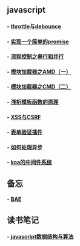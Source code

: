 ## javascript
#### - [throttle与debounce](https://github.com/zyl1314/blog/blob/master/public/blog/throttle%E4%B8%8Edebounce.md)
#### - [实现一个简单的promise](https://github.com/zyl1314/blog/blob/master/public/blog/%E5%AE%9E%E7%8E%B0%E4%B8%80%E4%B8%AA%E7%AE%80%E7%89%88%E7%9A%84promise.md)
#### - [流程控制之串行和并行](https://github.com/zyl1314/blog/blob/master/public/blog/%E6%B5%81%E7%A8%8B%E6%8E%A7%E5%88%B6%E4%B9%8B%E4%B8%B2%E8%A1%8C%E5%92%8C%E5%B9%B6%E8%A1%8C.md)
#### - [模块加载器之AMD（一）](https://github.com/zyl1314/blog/blob/master/public/blog/%E6%A8%A1%E5%9D%97%E5%8A%A0%E8%BD%BD%E5%99%A8%E4%B9%8BAMD%EF%BC%88%E4%B8%80%EF%BC%89.md)
#### - [模块加载器之CMD（二）](https://github.com/zyl1314/blog/blob/master/public/blog/%E6%A8%A1%E5%9D%97%E5%8A%A0%E8%BD%BD%E5%99%A8%E4%B9%8BCMD%EF%BC%88%E4%BA%8C%EF%BC%89.md)
#### - [浅析模板函数的原理](https://github.com/zyl1314/blog/blob/master/public/blog/%E6%B5%85%E6%9E%90%E5%AD%97%E7%AC%A6%E4%B8%B2%E6%A8%A1%E6%9D%BF%E5%87%BD%E6%95%B0%E7%9A%84%E5%8E%9F%E7%90%86.md)
#### - [XSS与CSRF](https://github.com/zyl1314/blog/blob/master/public/blog/XSS%E5%92%8CCSRF.md)
#### - [表单验证插件](https://github.com/zyl1314/blog/blob/master/public/blog/%E8%A1%A8%E5%8D%95%E9%AA%8C%E8%AF%81%E6%8F%92%E4%BB%B6.md)
#### - [如何处理异步](https://github.com/zyl1314/blog/blob/master/public/blog/%E5%A6%82%E4%BD%95%E5%A4%84%E7%90%86%E5%BC%82%E6%AD%A5.md)
#### - [koa的中间件系统](https://github.com/zyl1314/blog/blob/master/public/blog/koa%E7%9A%84%E4%B8%AD%E9%97%B4%E4%BB%B6%E7%B3%BB%E7%BB%9F.md)
## 备忘
#### - [BAE](https://github.com/zyl1314/blog/blob/master/public/blog/BAE.md)
## 读书笔记
#### - [javascript数据结构与算法](https://github.com/zyl1314/blog/blob/master/public/blog/js%E6%95%B0%E6%8D%AE%E7%BB%93%E6%9E%84%E4%B8%8E%E7%AE%97%E6%B3%95.md)